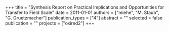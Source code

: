 +++
title = "Synthesis Report on Practical Implications and Opportunities for Transfer to Field Scale"
date = 2011-01-01
authors = ["miehe", "M. Staub", "G. Gruetzmacher"]
publication_types = ["4"]
abstract = ""
selected = false
publication = ""
projects = ["oxired2"]
+++

